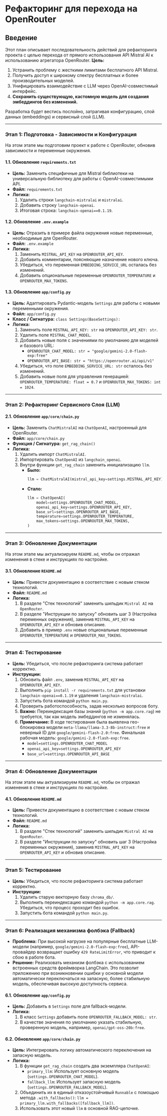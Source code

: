 # Рефакторинг для перехода на OpenRouter

## Введение
Этот план описывает последовательность действий для рефакторинга проекта с целью перехода от прямого использования API Mistral AI к использованию агрегатора OpenRouter.
**Цель:**
1.  Устранить проблему с жесткими лимитами бесплатного API Mistral.
2.  Получить доступ к широкому спектру бесплатных и более производительных моделей.
3.  Унифицировать взаимодействие с LLM через OpenAI-совместимый интерфейс.
4.  **Сохранить существующую, кастомную модель для создания эмбеддингов без изменений.**

Разработка будет вестись послойно, затрагивая конфигурацию, слой данных (embeddings) и сервисный слой (LLM).

---

### **Этап 1: Подготовка - Зависимости и Конфигурация**

На этом этапе мы подготовим проект к работе с OpenRouter, обновив зависимости и переменные окружения.

#### **1.1. Обновление `requirements.txt`**
*   **Цель:** Заменить специфичные для Mistral библиотеки на универсальную библиотеку для работы с OpenAI-совместимыми API.
*   **Файл:** `requirements.txt`
*   **Логика:**
    1.  Удалить строки `langchain-mistralai` и `mistralai`.
    2.  Добавить строку `langchain-openai`.
    3.  Итоговая строка: `langchain-openai==0.1.19`.

#### **1.2. Обновление `.env.example`**
*   **Цель:** Отразить в примере файла окружения новые переменные, необходимые для OpenRouter.
*   **Файл:** `.env.example`
*   **Логика:**
    1.  Заменить `MISTRAL_API_KEY` на `OPENROUTER_API_KEY`.
    2.  Добавить комментарии, поясняющие назначение нового ключа.
    3.  Убедиться, что переменная `EMBEDDING_SERVICE_URL` осталась без изменений.
    4.  Добавить опциональные переменные `OPENROUTER_TEMPERATURE` и `OPENROUTER_MAX_TOKENS`.

#### **1.3. Обновление `app/config.py`**
*   **Цель:** Адаптировать Pydantic-модель `Settings` для работы с новыми переменными окружения.
*   **Файл:** `app/config.py`
*   **Класс / Сигнатура:** `class Settings(BaseSettings):`
*   **Логика:**
    1.  Заменить поле `MISTRAL_API_KEY: str` на `OPENROUTER_API_KEY: str`.
    2.  Удалить поле `MISTRAL_CHAT_MODEL`.
    3.  Добавить новые поля с значениями по умолчанию для моделей и базового URL:
        *   `OPENROUTER_CHAT_MODEL: str = "google/gemini-2.0-flash-exp:free"`
        *   `OPENROUTER_API_BASE: str = "https://openrouter.ai/api/v1"`
    4.  Убедиться, что поле `EMBEDDING_SERVICE_URL: str` осталось без изменений.
    5.  Добавить новые поля для управления генерацией: `OPENROUTER_TEMPERATURE: float = 0.7` и `OPENROUTER_MAX_TOKENS: int = 1024`.

---

### **Этап 2: Рефакторинг Сервисного Слоя (LLM)**

#### **2.1. Обновление `app/core/chain.py`**
*   **Цель:** Заменить `ChatMistralAI` на `ChatOpenAI`, настроенный для OpenRouter.
*   **Файл:** `app/core/chain.py`
*   **Функция / Сигнатура:** `get_rag_chain()`
*   **Логика:**
    1.  Удалить импорт `ChatMistralAI`.
    2.  Импортировать `ChatOpenAI` из `langchain_openai`.
    3.  Внутри функции `get_rag_chain` заменить инициализацию `llm`.
        *   **Было:**
            ```python
            llm = ChatMistralAI(mistral_api_key=settings.MISTRAL_API_KEY)
            ```
        *   **Стало:**
            ```python
            llm = ChatOpenAI(
                model=settings.OPENROUTER_CHAT_MODEL,
                openai_api_key=settings.OPENROUTER_API_KEY,
                base_url=settings.OPENROUTER_API_BASE,
                temperature=settings.OPENROUTER_TEMPERATURE,
                max_tokens=settings.OPENROUTER_MAX_TOKENS,
            )
            ```

---

### **Этап 3: Обновление Документации**

На этом этапе мы актуализируем `README.md`, чтобы он отражал изменения в стеке и инструкциях по настройке.

#### **3.1. Обновление `README.md`**
*   **Цель:** Привести документацию в соответствие с новым стеком технологий.
*   **Файл:** `README.md`
*   **Логика:**
    1.  В разделе "Стек технологий" заменить шильдик `Mistral AI` на `OpenRouter`.
    2.  В разделе "Инструкции по запуску" обновить шаг 3 (Настройка переменных окружения), заменив `MISTRAL_API_KEY` на `OPENROUTER_API_KEY` и обновив описание.
    3.  Добавить в пример `.env` новые опциональные переменные `OPENROUTER_TEMPERATURE` и `OPENROUTER_MAX_TOKENS`.

---

### **Этап 4: Тестирование**

*   **Цель:** Убедиться, что после рефакторинга система работает корректно.
*   **Инструкции:**
    1.  Обновить файл `.env`, заменив `MISTRAL_API_KEY` на `OPENROUTER_API_KEY`.
    2.  Выполнить `pip install -r requirements.txt` для установки `langchain-openai==0.1.19` и удаления `langchain-mistralai`.
    3.  Запустить бота командой `python main.py`.
    4.  Проверить работоспособность, задав несколько вопросов боту.
    5.  **Важно:** Переиндексация базы знаний (`python -m app.core.rag`) не требуется, так как модель эмбеддингов не изменялась.
    6.  **Примечание:** В ходе тестирования была выявлена гео-блокировка модели `meta-llama/llama-3.3-8b-instruct:free` и неверный ID для `google/gemini-flash-2.0:free`. Финальная рабочая модель: `google/gemini-2.0-flash-exp:free`.
        *   `model=settings.OPENROUTER_CHAT_MODEL`
        *   `openai_api_key=settings.OPENROUTER_API_KEY`
        *   `base_url=settings.OPENROUTER_API_BASE`

---

### **Этап 4: Обновление Документации**

На этом этапе мы актуализируем `README.md`, чтобы он отражал изменения в стеке и инструкциях по настройке.

#### **4.1. Обновление `README.md`**
*   **Цель:** Привести документацию в соответствие с новым стеком технологий.
*   **Файл:** `README.md`
*   **Логика:**
    1.  В разделе "Стек технологий" заменить шильдик `Mistral AI` на `OpenRouter`.
    2.  В разделе "Инструкции по запуску" обновить шаг 3 (Настройка переменных окружения), заменив `MISTRAL_API_KEY` на `OPENROUTER_API_KEY` и обновив описание.

---

### **Этап 5: Тестирование**

*   **Цель:** Убедиться, что после рефакторинга система работает корректно.
*   **Инструкции:**
    1.  Удалить старую векторную базу `chroma_db/`.
    2.  Выполнить переиндексацию командой `python -m app.core.rag`. Убедиться, что процесс проходит без ошибок.
    3.  Запустить бота командой `python main.py`.

---

### **Этап 6: Реализация механизма фолбэка (Fallback)**

*   **Проблема:** При высокой нагрузке на популярные бесплатные LLM-модели (например, `google/gemini-2.0-flash-exp:free`), API-провайдер возвращает ошибку `429 RateLimitError`, что приводит к сбою в работе бота.
*   **Решение:** Реализовать механизм фолбэка с использованием встроенных средств фреймворка LangChain. Это позволит приложению при возникновении ошибки у основной модели автоматически переключаться на запасную, более стабильную модель, обеспечивая высокую доступность сервиса.

#### **6.1. Обновление `app/config.py`**
*   **Цель:** Добавить в `Settings` поле для fallback-модели.
*   **Логика:**
    1.  В класс `Settings` добавить поле `OPENROUTER_FALLBACK_MODEL: str`.
    2.  В качестве значения по умолчанию указать стабильную, проверенную модель, например, `openai/gpt-oss-20b:free`.

#### **6.2. Обновление `app/core/chain.py`**
*   **Цель:** Интегрировать логику автоматического переключения на запасную модель.
*   **Логика:**
    1.  В функции `get_rag_chain` создать два экземпляра `ChatOpenAI`:
        *   `primary_llm`: Использует основную модель (`settings.OPENROUTER_CHAT_MODEL`).
        *   `fallback_llm`: Использует запасную модель (`settings.OPENROUTER_FALLBACK_MODEL`).
    2.  Объединить их в единый отказоустойчивый `Runnable` с помощью метода `.with_fallbacks()`: `llm = primary_llm.with_fallbacks([fallback_llm])`.
    3.  Использовать этот новый `llm` в основной RAG-цепочке.